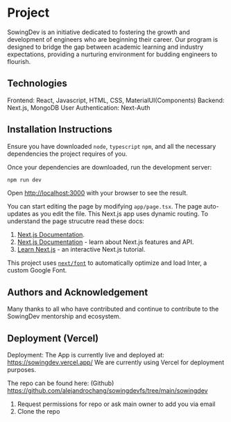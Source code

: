 # Project
SowingDev is an initiative dedicated to fostering the growth and development of engineers who are beginning their career. Our program is designed to bridge the gap between academic learning and industry expectations, providing a nurturing environment for budding engineers to flourish.

## Technologies
Frontend: React, Javascript, HTML, CSS, MaterialUI(Components)
Backend: Next.js, MongoDB
User Authentication: Next-Auth

## Installation Instructions
Ensure you have downloaded `node`, `typescript` `npm`, and all the necessary dependencies the project requires of you.

Once your dependencies are downloaded, run the development server:

```bash
npm run dev
```

Open [http://localhost:3000](http://localhost:3000) with your browser to see the result.

You can start editing the page by modifying `app/page.tsx`. The page auto-updates as you edit the file. This Next.js app uses dynamic routing. To understand the page strucutre read these docs: 
1. [Next.js Documentation](https://nextjs.org/docs/pages/building-your-application/routing/dynamic-routes).
2. [Next.js Documentation](https://nextjs.org/docs) - learn about Next.js features and API.
3. [Learn Next.js](https://nextjs.org/learn) - an interactive Next.js tutorial.

This project uses [`next/font`](https://nextjs.org/docs/basic-features/font-optimization) to automatically optimize and load Inter, a custom Google Font.

## Authors and Acknowledgement
Many thanks to all who have contributed and continue to contribute to the SowingDev mentorship and ecosystem.

## Deployment (Vercel)

Deployment:
The App is currently live and deployed at: https://sowingdev.vercel.app/ We are currently using Vercel for deployment purposes.

The repo can be found here:
(Github)
https://github.com/alejandrochang/sowingdevfs/tree/main/sowingdev

1. Request permissions for repo or ask main owner to add you via email
2. Clone the repo